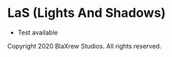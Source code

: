 # LaS (Lights And Shadows)

- Test available

 Copyright 2020 BlaXrew Studios. All rights reserved.
